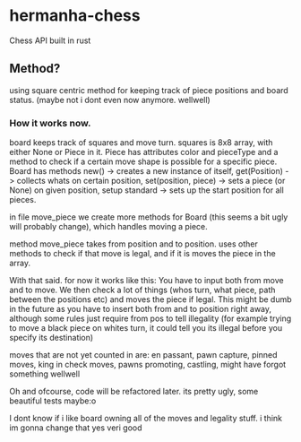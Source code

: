 # hermanha-chess
Chess API built in rust

## Method?
using square centric method for keeping track of piece positions and board status. (maybe not i dont even now anymore. wellwell)

### How it works now.

board keeps track of squares and move turn. squares is 8x8 array, with either None or Piece in it. Piece has attributes color and pieceType and a method to check if a certain move shape is possible for a specific piece. Board has methods new() -> creates a new instance of itself, get(Position) -> collects whats on certain position, set(position, piece) -> sets a piece (or None) on given position, setup standard -> sets up the start position for all pieces.

in file move_piece we create more methods for Board (this seems a bit ugly will probably change), which handles moving a piece. 

method move_piece takes from position and to position. uses other methods to check if that move is legal, and if it is moves the piece in the array.

With that said. for now it works like this:
  You have to input both from move and to move. We then check a lot of things (whos turn, what piece, path between the positions etc) and moves the piece if legal. This might be dumb in the future as you have to insert both from and to position right away, although some rules just require from pos to tell illegality (for example trying to move a black piece on whites turn, it could tell you its illegal before you specify its destination)

moves that are not yet counted in are:
  en passant,
  pawn capture,
  pinned moves,
  king in check moves,
  pawns promoting,
  castling,
  might have forgot something wellwell

Oh and ofcourse, code will be refactored later. its pretty ugly, some beautiful tests maybe:o

I dont know if i like board owning all of the moves and legality stuff. i think im gonna change that yes veri good
